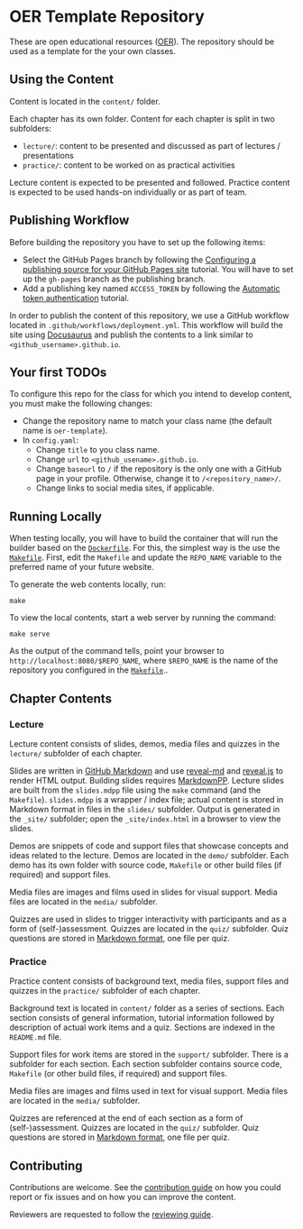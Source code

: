 # OER Template Repository

These are open educational resources ([OER](https://en.wikipedia.org/wiki/Open_educational_resources)).
The repository should be used as a template for the your own classes.

## Using the Content

Content is located in the `content/` folder.

Each chapter has its own folder.
Content for each chapter is split in two subfolders:
* `lecture/`: content to be presented and discussed as part of lectures / presentations
* `practice/`: content to be worked on as practical activities

Lecture content is expected to be presented and followed.
Practice content is expected to be used hands-on individually or as part of team.

## Publishing Workflow

Before building the repository you have to set up the following items:

* Select the GitHub Pages branch by following the [Configuring a publishing source for your GitHub Pages site](https://docs.github.com/en/pages/getting-started-with-github-pages/configuring-a-publishing-source-for-your-github-pages-site) tutorial.
   You will have to set up the `gh-pages` branch as the publishing branch.
* Add a publishing key named `ACCESS_TOKEN` by following the [Automatic token authentication](https://docs.github.com/en/actions/security-guides/automatic-token-authentication) tutorial.

In order to publish the content of this repository, we use a GitHub workflow located in `.github/workflows/deployment.yml`.
This workflow will build the site using [Docusaurus](https://docusaurus.io/) and publish the contents to a link similar to `<github_username>.github.io`.

## Your first TODOs

To configure this repo for the class for which you intend to develop content, you must make the following changes:

* Change the repository name to match your class name (the default name is `oer-template`).
* In `config.yaml`:
  * Change `title` to you class name.
  * Change `url` to `<github_usename>.github.io`.
  * Change `baseurl` to `/` if the repository is the only one with a GitHub page in your profile.
     Otherwise, change it to `/<repository_name>/`.
  * Change links to social media sites, if applicable.

## Running Locally

When testing locally, you will have to build the container that will run the builder based on the [`Dockerfile`](Dockerfile).
For this, the simplest way is the use the [`Makefile`](Makefile).
First, edit the `Makefile` and update the `REPO_NAME` variable to the preferred name of your future website.

To generate the web contents locally, run:

```console
make
```

To view the local contents, start a web server by running the command:

```console
make serve
```

As the output of the command tells, point your browser to `http://localhost:8080/$REPO_NAME`, where `$REPO_NAME` is the name of the repository you configured in the [`Makefile`](Makefile)..

## Chapter Contents

### Lecture

Lecture content consists of slides, demos, media files and quizzes in the `lecture/` subfolder of each chapter.

Slides are written in [GitHub Markdown](https://guides.github.com/features/mastering-markdown/) and use [reveal-md](https://github.com/webpro/reveal-md) and [reveal.js](https://revealjs.com/) to render HTML output.
Building slides requires [MarkdownPP](https://github.com/amyreese/markdown-pp).
Lecture slides are built from the `slides.mdpp` file using the `make` command (and the `Makefile`).
`slides.mdpp` is a wrapper / index file;
actual content is stored in Markdown format in files in the `slides/` subfolder.
Output is generated in the `_site/` subfolder;
open the `_site/index.html` in a browser to view the slides.

Demos are snippets of code and support files that showcase concepts and ideas related to the lecture.
Demos are located in the `demo/` subfolder.
Each demo has its own folder with source code, `Makefile` or other build files (if required) and support files.

Media files are images and films used in slides for visual support.
Media files are located in the `media/` subfolder.

Quizzes are used in slides to trigger interactivity with participants and as a form of (self-)assessment.
Quizzes are located in the `quiz/` subfolder.
Quiz questions are stored in [Markdown format](https://guides.github.com/features/mastering-markdown/), one file per quiz.

### Practice

Practice content consists of background text, media files, support files and quizzes in the `practice/` subfolder of each chapter.

Background text is located in `content/` folder as a series of sections.
Each section consists of general information, tutorial information followed by description of actual work items and a quiz.
Sections are indexed in the `README.md` file.

Support files for work items are stored in the `support/` subfolder.
There is a subfolder for each section.
Each section subfolder contains source code, `Makefile` (or other build files, if required) and support files.

Media files are images and films used in text for visual support.
Media files are located in the `media/` subfolder.

Quizzes are referenced at the end of each section as a form of (self-)assessment.
Quizzes are located in the `quiz/` subfolder.
Quiz questions are stored in [Markdown format](https://guides.github.com/features/mastering-markdown/), one file per quiz.

## Contributing

Contributions are welcome.
See the [contribution guide](CONTRIBUTING.md) on how you could report or fix issues and on how you can improve the content.

Reviewers are requested to follow the [reviewing guide](REVIEWING.md).
